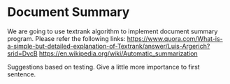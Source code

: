 # Document Summary
We are going to use textrank algorithm to implement document summary program.
Please refer the following links:
https://www.quora.com/What-is-a-simple-but-detailed-explanation-of-Textrank/answer/Luis-Argerich?srid=DvcB
https://en.wikipedia.org/wiki/Automatic_summarization


Suggestions based on testing.
Give a little more importance to first sentence.
